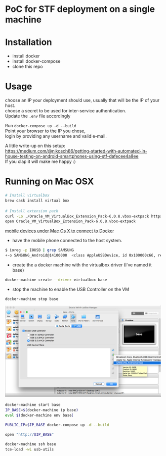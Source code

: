 PoC for STF deployment on a single machine
===========
# Installation

* install docker
* install docker-compose
* clone this repo

# Usage
choose an IP your deployment should use, usually that will be the IP of your host.  
choose a secret to be used for inter-service authentication.  
Update the `.env` file accordingly

Run `docker-compose up -d --build`  
Point your browser to the IP you chose,  
login by providing any username and valid e-mail.


A little write-up on this setup:  
https://medium.com/@nikosch86/getting-started-with-automated-in-house-testing-on-android-smartphones-using-stf-dafecee4a8ee  
If you clap it will make me happy :)

# Running on Mac OSX

```bash
# Install virtualbox
brew cask install virtual box

# Install extension pack
curl -Lo ./Oracle_VM_VirtualBox_Extension_Pack-6.0.8.vbox-extpack https://download.virtualbox.org/virtualbox/6.0.8/Oracle_VM_VirtualBox_Extension_Pack-6.0.8.vbox-extpack
open Oracle_VM_VirtualBox_Extension_Pack-6.0.8.vbox-extpack
```

[mobile devices under Mac Os X to connect to Docker](https://stackoverflow.com/questions/29776333/mobile-devices-under-mac-os-x-to-connect-to-docker)

* have the mobile phone connected to the host system.
```bash
$ ioreg -p IOUSB | grep SAMSUNG
+-o SAMSUNG_Android@14100000  <class AppleUSBDevice, id 0x100000c66, registered, matched, active, busy 0 (13 ms), retain 34>
```

* create the a docker machine with the virtualbox driver (I've named it base)
```bash
docker-machine create --driver virtualbox base
```

* stop the machine to enable the USB Controller on the VM
```bash
docker-machine stop base
```

![ALT_TEXT](./usb-virtualbox.png)

```bash
docker-machine start base
IP_BASE=$(docker-machine ip base)
eval $(docker-machine env base)
```

```bash
PUBLIC_IP=$IP_BASE docker-compose up -d --build
```

```bash
open "http://$IP_BASE"
```

```bash
docker-machine ssh base
tce-load -wi usb-utils
```